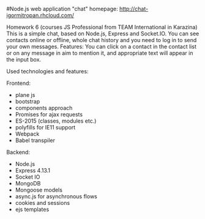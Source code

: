 #Node.js web application "chat"
homepage: http://chat-igormitropan.rhcloud.com/

Homework 6 (courses JS Professional from TEAM International in Karazina) This is a simple chat, based on Node.js, Express and Socket.IO. You can see contacts online or offline, whole chat history and you need to log in to send your own messages.
Features: You can click on a contact in the contact list or on any message in aim to mention it, and appropriate text will appear in the input box.

Used technologies and features:

Frontend:
* plane js
* bootstrap
* components approach
* Promises for ajax requests
* ES-2015 (classes, modules etc.)
* polyfills for IE11 support
* Webpack
* Babel transpiler

Backend:
* Node.js
* Express 4.13.1
* Socket IO
* MongoDB
* Mongoose models
* async.js for asynchronous flows
* cookies and sessions
* ejs templates
